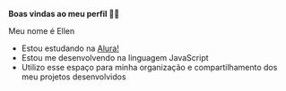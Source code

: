 **Boas vindas ao meu perfil 💙💙**

Meu nome é Ellen

 - Estou estudando na [Alura!]([link](https://cursos.alura.com.br/dashboard))
 - Estou me desenvolvendo na linguagem JavaScript
 - Utilizo esse espaço para minha organização e compartilhamento dos meu projetos desenvolvidos
